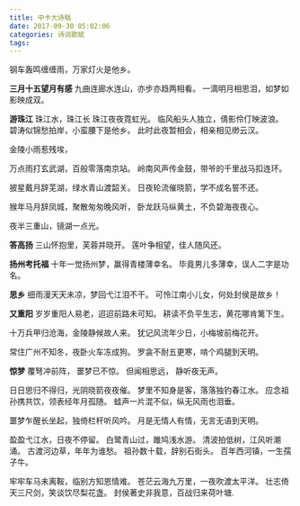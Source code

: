 ```yaml
---
title: 中卡大诗稿
date: 2017-09-30 05:02:06
categories: 诗词歌赋
tags:
---
```

钢车轰鸣缠缠雨，万家灯火是他乡。

**三月十五望月有感**
九曲连廊水连山，亦步亦趋两相看。
一滴明月相思泪，如梦如影映成双。

**游珠江**
珠江水，珠江长
珠江夜夜霓虹光。
临风船头人独立，倩影伶仃映波浪。
碧涛似锦愁拍岸，小蛮腰下是他乡。
此时此夜暂相会，相亲相见缈云汉。

金陵小雨惹残埃，

万点雨打玄武湖，百般零落南京站。
岭南风声传金鼓，带爷的千里战马扣连环。


披星戴月辞芜湖，绿水青山渡韶关。
日夜轮流催晓箭，学不成名誓不还。

猴年马月辞凤城，聚散匆匆晚风听，
卧龙跃马纵黄土，不负碧海夜夜心。

夜半三重山，镜湖一点光。

**答高扬**
三山怀抱里，芙蓉并晓开。
莲叶争相望，佳人随风还。


**扬州考托福**
十年一觉扬州梦，赢得青楼薄幸名。
毕竟男儿多薄幸，误人二字是功名。

**思乡**
细雨漫天天未凉，梦回弋江泪不干。
可怜江南小儿女，何处封侯是故乡！

**又重阳**
岁岁重阳人易老，迢迢前路未可知。
耕读不负平生志，黄花哪肯篱下生。

十万兵甲归沧海，金陵静候故人来。
犹记风流年少日，小梅坡前梅花开。

常住广州不知冬，夜卧火车冻成狗。
罗衾不耐五更寒，啃个鸡腿到天明。

**惊梦**
覆弩冲前阵，
噩梦已不惊。
但闻相思远，
静听夜无声。

日日思归不得归，光阴晓箭夜夜催。
梦里不知身是客，落落独钓春江水。
应念祖孙携共饮，领表经年月孤随。
蛙声一片混不似，纵无风雨也泪垂。

噩梦乍醒长坐起，独倚栏杆听风吟。
月是无情人有情，无言无语到天明。

盈盈弋江水，日夜不停留。
白鹭青山过，雎鸠浅水游。
清波拍低树，江风听潮涌。
古渡河边草，年年为谁愁。
祖孙数十载，辞别石街头。
百年西河镇，一生孺子牛。

牢牢车马未离鞍，临别方知恩情难。
苍茫云海九万里，一夜吹渡太平洋。
壮志倚天三尺剑，笑谈饮尽梨花盏。
封侯著史非我意，百战归来荷叶塘.
